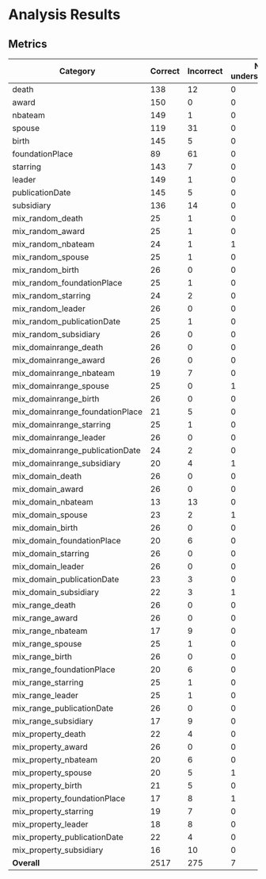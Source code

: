 # Analysis Results

## Metrics

| Category | Correct | Incorrect | Not understandable | Overall Accuracy |
| --- | --- | --- | --- | --- |
| death | 138 | 12 | 0 | 0.9200 |
| award | 150 | 0 | 0 | 1.0000 |
| nbateam | 149 | 1 | 0 | 0.9933 |
| spouse | 119 | 31 | 0 | 0.7933 |
| birth | 145 | 5 | 0 | 0.9667 |
| foundationPlace | 89 | 61 | 0 | 0.5933 |
| starring | 143 | 7 | 0 | 0.9533 |
| leader | 149 | 1 | 0 | 0.9933 |
| publicationDate | 145 | 5 | 0 | 0.9667 |
| subsidiary | 136 | 14 | 0 | 0.9067 |
| mix_random_death | 25 | 1 | 0 | 0.9615 |
| mix_random_award | 25 | 1 | 0 | 0.9615 |
| mix_random_nbateam | 24 | 1 | 1 | 0.9231 |
| mix_random_spouse | 25 | 1 | 0 | 0.9615 |
| mix_random_birth | 26 | 0 | 0 | 1.0000 |
| mix_random_foundationPlace | 25 | 1 | 0 | 0.9615 |
| mix_random_starring | 24 | 2 | 0 | 0.9231 |
| mix_random_leader | 26 | 0 | 0 | 1.0000 |
| mix_random_publicationDate | 25 | 1 | 0 | 0.9615 |
| mix_random_subsidiary | 26 | 0 | 0 | 1.0000 |
| mix_domainrange_death | 26 | 0 | 0 | 1.0000 |
| mix_domainrange_award | 26 | 0 | 0 | 1.0000 |
| mix_domainrange_nbateam | 19 | 7 | 0 | 0.7308 |
| mix_domainrange_spouse | 25 | 0 | 1 | 0.9615 |
| mix_domainrange_birth | 26 | 0 | 0 | 1.0000 |
| mix_domainrange_foundationPlace | 21 | 5 | 0 | 0.8077 |
| mix_domainrange_starring | 25 | 1 | 0 | 0.9615 |
| mix_domainrange_leader | 26 | 0 | 0 | 1.0000 |
| mix_domainrange_publicationDate | 24 | 2 | 0 | 0.9231 |
| mix_domainrange_subsidiary | 20 | 4 | 1 | 0.8000 |
| mix_domain_death | 26 | 0 | 0 | 1.0000 |
| mix_domain_award | 26 | 0 | 0 | 1.0000 |
| mix_domain_nbateam | 13 | 13 | 0 | 0.5000 |
| mix_domain_spouse | 23 | 2 | 1 | 0.8846 |
| mix_domain_birth | 26 | 0 | 0 | 1.0000 |
| mix_domain_foundationPlace | 20 | 6 | 0 | 0.7692 |
| mix_domain_starring | 26 | 0 | 0 | 1.0000 |
| mix_domain_leader | 26 | 0 | 0 | 1.0000 |
| mix_domain_publicationDate | 23 | 3 | 0 | 0.8846 |
| mix_domain_subsidiary | 22 | 3 | 1 | 0.8462 |
| mix_range_death | 26 | 0 | 0 | 1.0000 |
| mix_range_award | 26 | 0 | 0 | 1.0000 |
| mix_range_nbateam | 17 | 9 | 0 | 0.6538 |
| mix_range_spouse | 25 | 1 | 0 | 0.9615 |
| mix_range_birth | 26 | 0 | 0 | 1.0000 |
| mix_range_foundationPlace | 20 | 6 | 0 | 0.7692 |
| mix_range_starring | 25 | 1 | 0 | 0.9615 |
| mix_range_leader | 25 | 1 | 0 | 0.9615 |
| mix_range_publicationDate | 26 | 0 | 0 | 1.0000 |
| mix_range_subsidiary | 17 | 9 | 0 | 0.6538 |
| mix_property_death | 22 | 4 | 0 | 0.8462 |
| mix_property_award | 26 | 0 | 0 | 1.0000 |
| mix_property_nbateam | 20 | 6 | 0 | 0.7692 |
| mix_property_spouse | 20 | 5 | 1 | 0.7692 |
| mix_property_birth | 21 | 5 | 0 | 0.8077 |
| mix_property_foundationPlace | 17 | 8 | 1 | 0.6538 |
| mix_property_starring | 19 | 7 | 0 | 0.7308 |
| mix_property_leader | 18 | 8 | 0 | 0.6923 |
| mix_property_publicationDate | 22 | 4 | 0 | 0.8462 |
| mix_property_subsidiary | 16 | 10 | 0 | 0.6154 |
| **Overall** | 2517 | 275 | 7 | 0.8992 |

